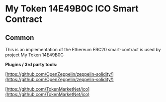# My Token 14E49B0C ICO Smart Contract

## Common

This is an implementation of the Ethereum ERC20 smart-contract is used by project My Token 14E49B0C

<b>Plugins / 3rd party tools:</b>

[https://github.com/OpenZeppelin/zeppelin-solidity/](https://github.com/OpenZeppelin/zeppelin-solidity/)

[https://github.com/TokenMarketNet/ico](https://github.com/TokenMarketNet/ico)